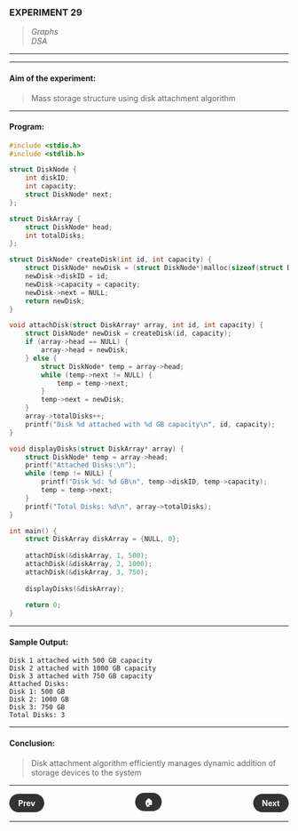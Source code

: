 ### **EXPERIMENT 29**
> *Graphs*  
*DSA*

---
---

#### **Aim of the experiment:**
> Mass storage structure using disk attachment algorithm

---

#### **Program:**
```c
#include <stdio.h>
#include <stdlib.h>

struct DiskNode {
    int diskID;
    int capacity;
    struct DiskNode* next;
};

struct DiskArray {
    struct DiskNode* head;
    int totalDisks;
};

struct DiskNode* createDisk(int id, int capacity) {
    struct DiskNode* newDisk = (struct DiskNode*)malloc(sizeof(struct DiskNode));
    newDisk->diskID = id;
    newDisk->capacity = capacity;
    newDisk->next = NULL;
    return newDisk;
}

void attachDisk(struct DiskArray* array, int id, int capacity) {
    struct DiskNode* newDisk = createDisk(id, capacity);
    if (array->head == NULL) {
        array->head = newDisk;
    } else {
        struct DiskNode* temp = array->head;
        while (temp->next != NULL) {
            temp = temp->next;
        }
        temp->next = newDisk;
    }
    array->totalDisks++;
    printf("Disk %d attached with %d GB capacity\n", id, capacity);
}

void displayDisks(struct DiskArray* array) {
    struct DiskNode* temp = array->head;
    printf("Attached Disks:\n");
    while (temp != NULL) {
        printf("Disk %d: %d GB\n", temp->diskID, temp->capacity);
        temp = temp->next;
    }
    printf("Total Disks: %d\n", array->totalDisks);
}

int main() {
    struct DiskArray diskArray = {NULL, 0};
    
    attachDisk(&diskArray, 1, 500);
    attachDisk(&diskArray, 2, 1000);
    attachDisk(&diskArray, 3, 750);
    
    displayDisks(&diskArray);
    
    return 0;
}
```

---

#### **Sample Output:**
```
Disk 1 attached with 500 GB capacity
Disk 2 attached with 1000 GB capacity
Disk 3 attached with 750 GB capacity
Attached Disks:
Disk 1: 500 GB
Disk 2: 1000 GB
Disk 3: 750 GB
Total Disks: 3
```

---

#### **Conclusion:**
> Disk attachment algorithm efficiently manages dynamic addition of storage devices to the system

---

<div style="display: flex; justify-content: space-between; align-items: center; margin: 20px 0;">
  <div style="text-align: left;">
    <a href="28.html" style="background: #333; color: white; padding: 8px 16px; border-radius: 20px; text-decoration: none; font-weight: bold;">Prev</a>
  </div>
  <div style="text-align: center;">
    <a href="../" style="background: #333; color: white; padding: 8px 16px; border-radius: 20px; text-decoration: none; font-weight: bold;">🏠</a>
  </div>
  <div style="text-align: right;">
    <a href="30.html" style="background: #333; color: white; padding: 8px 16px; border-radius: 20px; text-decoration: none; font-weight: bold;">Next</a>
  </div>
</div>

---